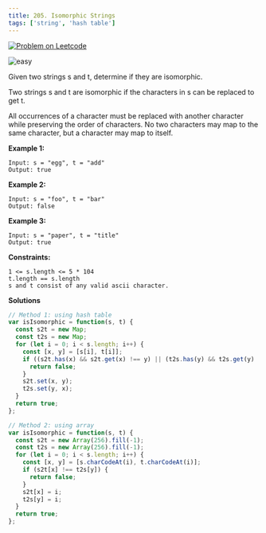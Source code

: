 ```yaml
---
title: 205. Isomorphic Strings
tags: ['string', 'hash table']
---
```


[![Problem on Leetcode](https://img.shields.io/badge/leetcode-FFA116)](https://leetcode.com/problems/isomorphic-strings/)

![easy](https://img.shields.io/badge/Difficulty-Easy-5BCEFA.svg)<br />
<!-- ![medium](https://img.shields.io/badge/Difficulty-Medium-F5A9B8.svg)<br /> -->
<!-- ![hard](https://img.shields.io/badge/Difficulty-Hard-FFFFFF.svg)<br /> -->

Given two strings s and t, determine if they are isomorphic.

Two strings s and t are isomorphic if the characters in s can be replaced to get t.

All occurrences of a character must be replaced with another character while preserving the order of characters. No two characters may map to the same character, but a character may map to itself.



**Example 1:**

```
Input: s = "egg", t = "add"
Output: true
```

**Example 2:**
```
Input: s = "foo", t = "bar"
Output: false
```

**Example 3:**
```
Input: s = "paper", t = "title"
Output: true
```

**Constraints:**
```
1 <= s.length <= 5 * 104
t.length == s.length
s and t consist of any valid ascii character.
```

**Solutions**

```js
// Method 1: using hash table
var isIsomorphic = function(s, t) {
  const s2t = new Map;
  const t2s = new Map;
  for (let i = 0; i < s.length; i++) {
    const [x, y] = [s[i], t[i]];
    if ((s2t.has(x) && s2t.get(x) !== y) || (t2s.has(y) && t2s.get(y) !== x)) {
      return false;
    }
    s2t.set(x, y);
    t2s.set(y, x);
  }
  return true;
};
```

```js
// Method 2: using array
var isIsomorphic = function(s, t) {
  const s2t = new Array(256).fill(-1);
  const t2s = new Array(256).fill(-1);
  for (let i = 0; i < s.length; i++) {
    const [x, y] = [s.charCodeAt(i), t.charCodeAt(i)];
    if (s2t[x] !== t2s[y]) {
      return false;
    }
    s2t[x] = i;
    t2s[y] = i;
  }
  return true;
};
```